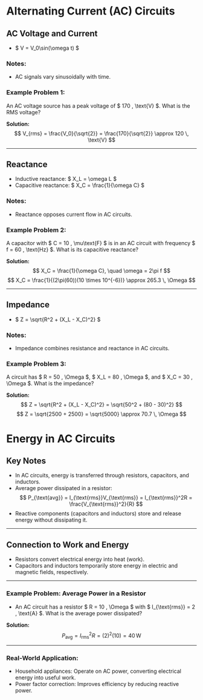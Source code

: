 # Alternating Current (AC) Circuits

## AC Voltage and Current
- $ V = V_0\sin(\omega t) $

### Notes:
- AC signals vary sinusoidally with time.

### Example Problem 1:
An AC voltage source has a peak voltage of $ 170 \, \text{V} $. What is the RMS voltage?

**Solution:**
$$
V_{rms} = \frac{V_0}{\sqrt{2}} = \frac{170}{\sqrt{2}} \approx 120 \, \text{V}
$$

---

## Reactance
- Inductive reactance: $ X_L = \omega L $
- Capacitive reactance: $ X_C = \frac{1}{\omega C} $

### Notes:
- Reactance opposes current flow in AC circuits.

### Example Problem 2:
A capacitor with $ C = 10 \, \mu\text{F} $ is in an AC circuit with frequency $ f = 60 \, \text{Hz} $. What is its capacitive reactance?

**Solution:**
$$
X_C = \frac{1}{\omega C}, \quad \omega = 2\pi f
$$
$$
X_C = \frac{1}{(2\pi(60))(10 \times 10^{-6})} \approx 265.3 \, \Omega
$$

---

## Impedance
- $ Z = \sqrt{R^2 + (X_L - X_C)^2} $

### Notes:
- Impedance combines resistance and reactance in AC circuits.

### Example Problem 3:
A circuit has $ R = 50 \, \Omega $, $ X_L = 80 \, \Omega $, and $ X_C = 30 \, \Omega $. What is the impedance?

**Solution:**
$$
Z = \sqrt{R^2 + (X_L - X_C)^2} = \sqrt{50^2 + (80 - 30)^2}
$$
$$
Z = \sqrt{2500 + 2500} = \sqrt{5000} \approx 70.7 \, \Omega
$$


# Energy in AC Circuits

## Key Notes
- In AC circuits, energy is transferred through resistors, capacitors, and inductors.
- Average power dissipated in a resistor:
  $$
  P_{\text{avg}} = I_{\text{rms}}V_{\text{rms}} = I_{\text{rms}}^2R = \frac{V_{\text{rms}}^2}{R}
  $$
- Reactive components (capacitors and inductors) store and release energy without dissipating it.

---

## Connection to Work and Energy
- Resistors convert electrical energy into heat (work).
- Capacitors and inductors temporarily store energy in electric and magnetic fields, respectively.

---

### Example Problem: Average Power in a Resistor
- An AC circuit has a resistor $ R = 10 \, \Omega $ with $ I_{\text{rms}} = 2 \, \text{A} $. What is the average power dissipated?

**Solution:**
$$
P_{\text{avg}} = I_{\text{rms}}^2R = (2)^2(10) = 40 \, \text{W}
$$

---

### Real-World Application:
- Household appliances: Operate on AC power, converting electrical energy into useful work.
- Power factor correction: Improves efficiency by reducing reactive power.